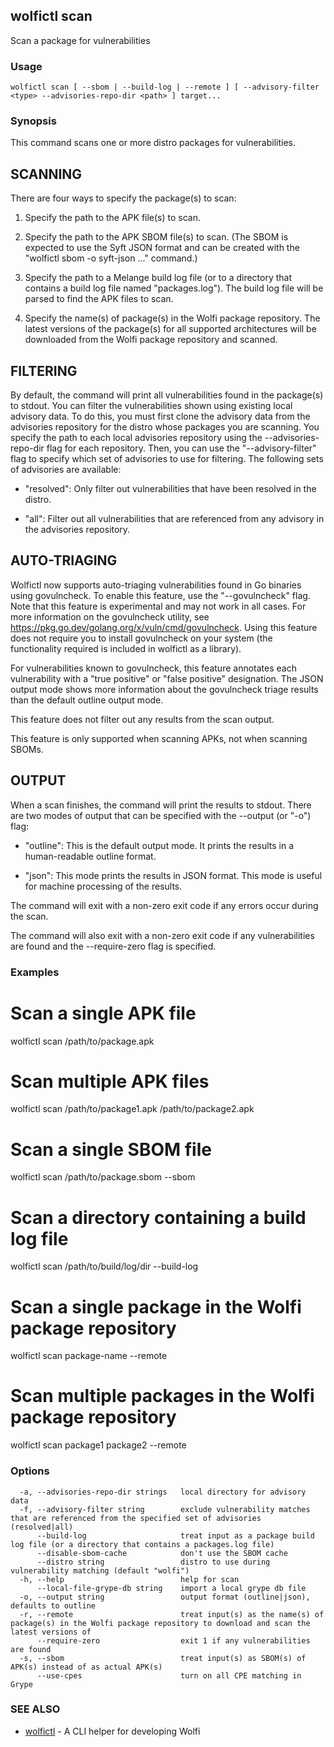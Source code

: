 ## wolfictl scan

Scan a package for vulnerabilities

### Usage

```
wolfictl scan [ --sbom | --build-log | --remote ] [ --advisory-filter <type> --advisories-repo-dir <path> ] target...
```

### Synopsis

This command scans one or more distro packages for vulnerabilities.

## SCANNING

There are four ways to specify the package(s) to scan:

1. Specify the path to the APK file(s) to scan.

2. Specify the path to the APK SBOM file(s) to scan. (The SBOM is expected to
   use the Syft JSON format and can be created with the "wolfictl sbom -o
   syft-json ..." command.)

3. Specify the path to a Melange build log file (or to a directory that
   contains a build log file named "packages.log"). The build log file will be
   parsed to find the APK files to scan.

4. Specify the name(s) of package(s) in the Wolfi package repository. The
   latest versions of the package(s) for all supported architectures will be
   downloaded from the Wolfi package repository and scanned.

## FILTERING

By default, the command will print all vulnerabilities found in the package(s)
to stdout. You can filter the vulnerabilities shown using existing local
advisory data. To do this, you must first clone the advisory data from the
advisories repository for the distro whose packages you are scanning. You
specify the path to each local advisories repository using the
--advisories-repo-dir flag for each repository. Then, you can use the
"--advisory-filter" flag to specify which set of advisories to use for
filtering. The following sets of advisories are available:

- "resolved": Only filter out vulnerabilities that have been resolved in the
  distro.

- "all": Filter out all vulnerabilities that are referenced from any advisory
  in the advisories repository.

## AUTO-TRIAGING

Wolfictl now supports auto-triaging vulnerabilities found in Go binaries using
govulncheck. To enable this feature, use the "--govulncheck" flag. Note that
this feature is experimental and may not work in all cases. For more
information on the govulncheck utility, see
https://pkg.go.dev/golang.org/x/vuln/cmd/govulncheck. Using this feature does
not require you to install govulncheck on your system (the functionality
required is included in wolfictl as a library).

For vulnerabilities known to govulncheck, this feature annotates each
vulnerability with a "true positive" or "false positive" designation. The JSON
output mode shows more information about the govulncheck triage results than
the default outline output mode.

This feature does not filter out any results from the scan output.

This feature is only supported when scanning APKs, not when scanning SBOMs.

## OUTPUT

When a scan finishes, the command will print the results to stdout. There are
two modes of output that can be specified with the --output (or "-o") flag:

- "outline": This is the default output mode. It prints the results in a
  human-readable outline format.

- "json": This mode prints the results in JSON format. This mode is useful for
  machine processing of the results.

The command will exit with a non-zero exit code if any errors occur during the
scan.

The command will also exit with a non-zero exit code if any vulnerabilities are
found and the --require-zero flag is specified.



### Examples


# Scan a single APK file
wolfictl scan /path/to/package.apk

# Scan multiple APK files
wolfictl scan /path/to/package1.apk /path/to/package2.apk

# Scan a single SBOM file
wolfictl scan /path/to/package.sbom --sbom

# Scan a directory containing a build log file
wolfictl scan /path/to/build/log/dir --build-log

# Scan a single package in the Wolfi package repository
wolfictl scan package-name --remote

# Scan multiple packages in the Wolfi package repository
wolfictl scan package1 package2 --remote


### Options

```
  -a, --advisories-repo-dir strings   local directory for advisory data
  -f, --advisory-filter string        exclude vulnerability matches that are referenced from the specified set of advisories (resolved|all)
      --build-log                     treat input as a package build log file (or a directory that contains a packages.log file)
      --disable-sbom-cache            don't use the SBOM cache
      --distro string                 distro to use during vulnerability matching (default "wolfi")
  -h, --help                          help for scan
      --local-file-grype-db string    import a local grype db file
  -o, --output string                 output format (outline|json), defaults to outline
  -r, --remote                        treat input(s) as the name(s) of package(s) in the Wolfi package repository to download and scan the latest versions of
      --require-zero                  exit 1 if any vulnerabilities are found
  -s, --sbom                          treat input(s) as SBOM(s) of APK(s) instead of as actual APK(s)
      --use-cpes                      turn on all CPE matching in Grype
```

### SEE ALSO

* [wolfictl](wolfictl.md)	 - A CLI helper for developing Wolfi

